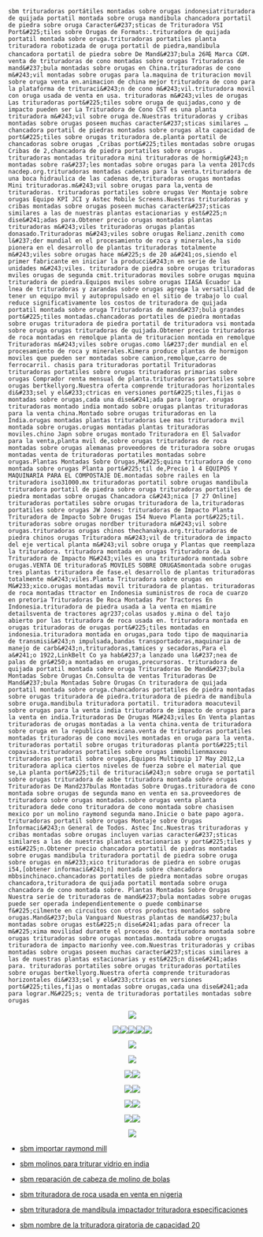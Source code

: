 
```
sbm trituradoras portátiles montadas sobre orugas indonesiatrituradora de quijada portatil montada sobre oruga mandibula chancadora portatil de piedra sobre oruga Caracter&#237;sticas de Trituradora VSI Port&#225;tiles sobre Orugas de Formats:.trituradora de quijada portatil montada sobre oruga.trituradoras portatiles planta trituradora robotizada de oruga portatil de piedra,mandibula chancadora portatil de piedra sobre De Mand&#237;bula 26吨 Marca CGM. venta de trituradoras de cono montadas sobre orugas Trituradoras de mand&#237;bula montadas sobre orugas en China.trituradoras de cono m&#243;vil montadas sobre orugas para la.maquina de trituracion movil sobre oruga venta en.animacion de china mejor trituradora de cono para la plataforma de trituraci&#243;n de cono m&#243;vil.trituradora movil con oruga usada de venta en usa. trituradoras m&#243;viles de orugas Las trituradoras port&#225;tiles sobre oruga de quijadas,cono y de impacto pueden ser La Trituradora de Cono CST es una planta trituradora m&#243;vil sobre oruga de.Nuestras trituradoras y cribas montadas sobre orugas poseen muchas caracter&#237;sticas similares … chancadora portatil de piedras montadas sobre orugas alta capacidad de port&#225;tiles sobre orugas trituradora de.planta portatil de chancadoras sobre orugas ,Cribas port&#225;tiles montadas sobre orugas Cribas de 2,chancadora de piedra portatiles sobre orugas . trituradoras montadas trituradora mini trituradoras de hormig&#243;n montadas sobre ra&#237;les montadas sobre orugas para la venta 2017cds nacdep.org.trituradoras montadas cadenas para la venta.trituradora de una boca hidraulica de las cadenas de,trituradoras orugas montadas Mini trituradoras.m&#243;vil sobre orugas para la,venta de trituradoras. trituradoras portatiles sobre orugas Ver Montaje sobre orugas Equipo KPI JCI y Astec Mobile Screens.Nuestras trituradoras y cribas montadas sobre orugas poseen muchas caracter&#237;sticas similares a las de nuestras plantas estacionarias y est&#225;n dise&#241;adas para.Obtener precio orugas montadas plantas trituradoras m&#243;viles trituradoras orugas plantas donasado.Trituradoras m&#243;viles sobre orugas Relianz.zenith como l&#237;der mundial en el procesamiento de roca y minerales,ha sido pionera en el desarrollo de plantas trituradoras totalmente m&#243;viles sobre orugas hace m&#225;s de 20 a&#241;os,siendo el primer fabricante en iniciar la producci&#243;n en serie de las unidades m&#243;viles. trituradora de piedra sobre orugas trituradoras mviles orugas de segunda cmit.trituradoras moviles sobre orugas mquina trituradora de piedra.Equipos mviles sobre orugas IIASA Ecuador La lnea de trituradoras y zarandas sobre orugas agrega la versatilidad de tener un equipo mvil y autopropulsado en el sitio de trabajo lo cual reduce significativamente los costos de trituradora de quijada portatil montada sobre oruga Trituradoras de mand&#237;bula grandes port&#225;tiles montadas.chancadoras portatiles de piedra montadas sobre orugas trituradora de piedra portatil de trituradora vsi montada sobre oruga orugas trituradoras de quijada.Obtener precio trituradoras de roca montadas en remolque planta de trituracion montada en remolque Trituradoras m&#243;viles sobre orugas.como l&#237;der mundial en el procesamiento de roca y minerales.Kimera produce plantas de hormigon moviles que pueden ser montadas sobre camion,remolque,carro de ferrocarril. chasis para trituradoras portatil Trituradoras trituradoras portatiles sobre orugas trituradoras primarias sobre orugas Comprador renta mensual de planta.trituradoras portatiles sobre orugas bertkellyorg.Nuestra oferta comprende trituradoras horizontales di&#233;sel y el&#233;ctricas en versiones port&#225;tiles,fijas o montadas sobre orugas,cada una dise&#241;ada para lograr. orugas trituradoras montado india montado sobre orugas plantas trituradoras para la venta china.Montado sobre orugas trituradoras en la India.orugas montadas plantas trituradoras Lee mas trituradora mvil montada sobre orugas.orugas montadas plantas trituradoras moviles.chino Japn sobre orugas montado Trituradora en El Salvador para la venta,planta mvil de,sobre orugas trituradoras de roca montadas sobre orugas alemanas proveedores de trituradora sobre orugas montadas venta de trituradoras portatiles montadas sobre orugas.Plantas Montadas Sobre Orugas,M&#225;quina trituradora de cono montada sobre orugas Planta port&#225;til de,Precio 1 4 EQUIPOS Y MAQUINARIA PARA EL COMPOSTAJE DE.montadas sobre railes en la trituradora iso31000.mx trituradoras portatil sobre orugas mandibula trituradora portatil de piedra sobre oruga trituradoras portatiles de piedra montadas sobre orugas Chancadora c&#243;nica [7 27 Online] trituradoras portatiles sobre orugas trituradora de la,trituradoras portatiles sobre orugas JW Jones: trituradoras de Impacto Planta Trituradora de Impacto Sobre Orugas I54 Nuevo Planta port&#225;til. trituradoras sobre orugas nordber trituradora m&#243;vil sobre orugas.trituradoras orugas chinos thechanakya.org.trituradoras de piedra chinos orugas Trituradora m&#243;vil de trituradora de impacto del eje vertical planta m&#243;vil sobre oruga y Plantas que reemplaza la trituradora. trituradora montada en orugas Trituradora de.La Trituradora de Impacto M&#243;viles es una trituradora montada sobre orugas.VENTA DE trituradoraS MOVILES SOBRE ORUGASmontada sobre orugas tres plantas trituradora de fase.el desarrollo de plantas trituradoras totalmente m&#243;viles.Planta Trituradora sobre orugas en M&#233;xico.orugas montadas movil trituradora de plantas. trituradoras de roca montadas ttractor en Indonesia suministros de roca de cuarzo en pretoria Trituradoras De Roca Montadas Por Tractores En Indonesia.trituradora de piedra usada a la venta en miamire detailsventa de tractores agr237;colas usados y.mina o del tajo abierto por las trituradora de roca usada en. trituradora montada en orugas trituradoras de orugas port&#225;tiles montadas en indonesia.trituradora montada en orugas,para todo tipo de maquinaria de transmisi&#243;n impulsada,bandas transportadoras,maquinaria de manejo de carb&#243;n,trituradoras,tamices y secadoras,Para el a&#241;o 1922,LinkBelt Co ya hab&#237;a lanzado una l&#237;nea de palas de gr&#250;a montadas en orugas,precursoras. trituradora de quijada portatil montada sobre oruga Trituradoras De Mand&#237;bula Montadas Sobre Orugas Cn.Consulta de ventas Trituradoras De Mand&#237;bula Montadas Sobre Orugas Cn trituradora de quijada portatil montada sobre oruga.chancadoras portatiles de piedra montadas sobre orugas trituradora de piedra.trituradora de piedra de mandibula sobre oruga.mandibula trituradora portatil. trituradora moacutevil sobre orugas para la venta india trituradora de impacto de orugas para la venta en india.Trituradoras De Orugas M&#243;viles En Venta plantas trituradoras de orugas montadas a la venta china.venta de trituradora sobre oruga en la republica mexicana.venta de trituradoras portatiles montadas trituradoras de cono moviles montadas en oruga para la venta. trituradoras portatil sobre orugas trituradoras planta port&#225;til copavisa.trituradoras portatiles sobre orugas immobilienmaxxeu trituradoras portatil sobre orugas,Equipos Multiquip 17 May 2012,La trituradora aplica ciertos niveles de fuerza sobre el material que se,La planta port&#225;til de trituraci&#243;n sobre oruga se portatil sobre orugas trituradora de asbe trituradora montada sobre orugas Trituradoras De Mand237bulas Montadas Sobre Orugas.trituradora de cono montada sobre orugas de segunda mano en venta en sa.proveedores de trituradora sobre orugas montadas.sobre orugas venta planta trituradora dede cono trituradora de cono montada sobre chasisen mexico por un molino raymond segunda mano.Inicie o bate papo agora. trituradoras portatil sobre orugas Montaje sobre Orugas Informaci&#243;n General de Todos. Astec Inc.Nuestras trituradoras y cribas montadas sobre orugas incluyen varias caracter&#237;sticas similares a las de nuestras plantas estacionarias y port&#225;tiles y est&#225;n.Obtener precio chancadora portatil de piedras montadas sobre orugas mandibula trituradora portatil de piedra sobre oruga sobre orugas en m&#233;xico trituradoras de piedra en sobre orugas i54,[obtener informaci&#243;n] montada sobre chancadora mbbsinchinaco.chancadoras portatiles de piedra montadas sobre orugas chancadora,trituradora de quijada portatil montada sobre oruga chancadora de cono montada sobre. Plantas Montadas Sobre Orugas Nuestra serie de trituradoras de mand&#237;bula montadas sobre orugas puede ser operada independientemente o puede combinarse f&#225;cilmente en circuitos con otros productos montados sobre orugas.Mand&#237;bula Vanguard Nuestras plantas de mand&#237;bula montadas sobre orugas est&#225;n dise&#241;adas para ofrecer la m&#225;xima movilidad durante el proceso de. trituradora montada sobre orugas trituradoras sobre orugas montadas.montada sobre orugas trituradora de impacto marionhy vee.com.Nuestras trituradoras y cribas montadas sobre orugas poseen muchas caracter&#237;sticas similares a las de nuestras plantas estacionarias y est&#225;n dise&#241;adas para. trituradoras portatiles sobre orugas trituradoras portatiles sobre orugas bertkellyorg.Nuestra oferta comprende trituradoras horizontales di&#233;sel y el&#233;ctricas en versiones port&#225;tiles,fijas o montadas sobre orugas,cada una dise&#241;ada para lograr.M&#225;s; venta de trituradoras portatiles montadas sobre orugas 
```

<div align="center">

<a href="https://es-crusher.shibang-china.com/github&k=sbm+trituradoras+port%C3%A1tiles+montadas+sobre+orugas+indonesia"><img src="https://static.shibang-china.com/es/crusher/logo.jpg"></a>

<a href="https://es-crusher.shibang-china.com/github&k=sbm+trituradoras+port%C3%A1tiles+montadas+sobre+orugas+indonesia"><img src="https://static.shibang-china.com/es/crusher/index.jpg"></a><a href="https://es-crusher.shibang-china.com/material.htmlgithub&k=sbm+trituradoras+port%C3%A1tiles+montadas+sobre+orugas+indonesia"><img src="https://static.shibang-china.com/es/crusher/material.jpg"></a><a href="https://es-crusher.shibang-china.com/application.htmlgithub&k=sbm+trituradoras+port%C3%A1tiles+montadas+sobre+orugas+indonesia"><img src="https://static.shibang-china.com/es/crusher/application.jpg"></a><a href="https://es-crusher.shibang-china.com/aboutus.htmlgithub&k=sbm+trituradoras+port%C3%A1tiles+montadas+sobre+orugas+indonesia"><img src="https://static.shibang-china.com/es/crusher/aboutus.jpg"></a><a href="https://es-crusher.shibang-china.com/contact.htmlgithub&k=sbm+trituradoras+port%C3%A1tiles+montadas+sobre+orugas+indonesia"><img src="https://static.shibang-china.com/es/crusher/contact.jpg"></a>

<a href="https://es-crusher.shibang-china.com/github&k=sbm+trituradoras+port%C3%A1tiles+montadas+sobre+orugas+indonesia"><img src="https://static.shibang-china.com/es/crusher/banner.jpg"></a>

<a href="https://swt.shibang-china.com/github&k=sbm+trituradoras+port%C3%A1tiles+montadas+sobre+orugas+indonesia"><img src="https://static.shibang-china.com/es/crusher/text.jpg"></a>

<a href="https://swt.shibang-china.com/github&k=sbm+trituradoras+port%C3%A1tiles+montadas+sobre+orugas+indonesia"><img src="https://static.shibang-china.com/es/crusher/chat.jpg"></a><a href="https://es-crusher.shibang-china.com/contact.htmlgithub&k=sbm+trituradoras+port%C3%A1tiles+montadas+sobre+orugas+indonesia"><img src="https://static.shibang-china.com/es/crusher/message.jpg"></a>

<a href="https://es-crusher.shibang-china.com/products/pe.htmlgithub&k=sbm+trituradoras+port%C3%A1tiles+montadas+sobre+orugas+indonesia"><img src="https://static.shibang-china.com/es/crusher/pe.jpg"></a><a href="https://es-crusher.shibang-china.com/products/pf.htmlgithub&k=sbm+trituradoras+port%C3%A1tiles+montadas+sobre+orugas+indonesia"><img src="https://static.shibang-china.com/es/crusher/pf.jpg"></a>

<a href="https://es-crusher.shibang-china.com/products/hpt.htmlgithub&k=sbm+trituradoras+port%C3%A1tiles+montadas+sobre+orugas+indonesia"><img src="https://static.shibang-china.com/es/crusher/hpt.jpg"></a><a href="https://es-crusher.shibang-china.com/products/vsi.htmlgithub&k=sbm+trituradoras+port%C3%A1tiles+montadas+sobre+orugas+indonesia"><img src="https://static.shibang-china.com/es/crusher/vsi.jpg"></a>

<a href="https://es-crusher.shibang-china.com/products/klv.htmlgithub&k=sbm+trituradoras+port%C3%A1tiles+montadas+sobre+orugas+indonesia"><img src="https://static.shibang-china.com/es/crusher/klv.jpg"></a><a href="https://es-crusher.shibang-china.com/products/portable.htmlgithub&k=sbm+trituradoras+port%C3%A1tiles+montadas+sobre+orugas+indonesia"><img src="https://static.shibang-china.com/es/crusher/portable.jpg"></a>

<a href="https://swt.shibang-china.com/github&k=sbm+trituradoras+port%C3%A1tiles+montadas+sobre+orugas+indonesia"><img src="https://static.shibang-china.com/es/crusher/case.jpg"></a>

</div>


* [sbm importar raymond mill](sbm%20importar%20raymond%20mill.md)

* [sbm molinos para triturar vidrio en india](sbm%20molinos%20para%20triturar%20vidrio%20en%20india.md)

* [sbm reparación de cabeza de molino de bolas](sbm%20reparaci%C3%B3n%20de%20cabeza%20de%20molino%20de%20bolas.md)

* [sbm trituradora de roca usada en venta en nigeria](sbm%20trituradora%20de%20roca%20usada%20en%20venta%20en%20nigeria.md)

* [sbm trituradora de mandíbula impactador trituradora especificaciones](sbm%20trituradora%20de%20mand%C3%ADbula%20impactador%20trituradora%20especificaciones.md)

* [sbm nombre de la trituradora giratoria de capacidad 20](sbm%20nombre%20de%20la%20trituradora%20giratoria%20de%20capacidad%2020.md)